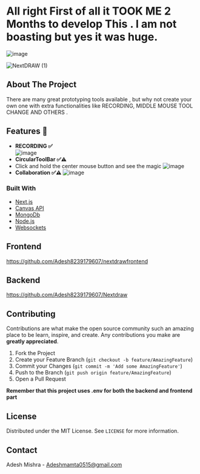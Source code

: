 # All right First of all it TOOK ME 2 Months to develop This . I am not boasting but yes it was huge.
![image](https://github.com/dhruvpatidar359/nextdraw/assets/103873587/26e56f64-662f-4f75-8008-3f8ff7223aec)

<!--
repo name: nextdraw
description: An awesome Prototyping and Drawing Tool 😎
github name:  dhruvpatidar359
logo path: ![NextDRAW](https://github.com/dhruvpatidar359/nextdraw/assets/103873587/b8298a71-70d3-4c26-bd83-071b8f19e2cb)

email: dhruvpatidar35@gmail.com
-->

![NextDRAW (1)](https://github.com/dhruvpatidar359/nextdraw/assets/103873587/8ec52e11-834a-426e-ae2a-cd86e3da77a0)

<!-- ABOUT THE PROJECT -->
## About The Project

There are many great prototyping tools available , but why not create your own one with extra functionalities like RECORDING,
MIDDLE MOUSE TOOL CHANGE AND OTHERS .

## Features 🔧
- **RECORDING ✅**  
![image](https://github.com/dhruvpatidar359/nextdraw/assets/103873587/184d6b22-9cec-4438-8364-fd336e594218)
- **CircularToolBar ✅⚠**
- Click and hold the center mouse button and see the magic
  ![image](https://github.com/dhruvpatidar359/nextdraw/assets/103873587/59133987-9fcc-41f7-be42-3093c535c181)
- **Collaboration ✅⚠**
![image](https://github.com/dhruvpatidar359/nextdraw/assets/103873587/c80f8b31-52a6-4c7b-958c-2d07eaba37ec)     



### Built With
* [Next.js]()
* [Canvas API]()
* [MongoDb]()
* [Node.js]()
* [Websockets]()



## Frontend
https://github.com/Adesh8239179607/nextdrawfrontend
## Backend 
https://github.com/Adesh8239179607/Nextdraw




<!-- CONTRIBUTING -->
## Contributing

Contributions are what make the open source community such an amazing place to be learn, inspire, and create. Any contributions you make are **greatly appreciated**.

1. Fork the Project
2. Create your Feature Branch (`git checkout -b feature/AmazingFeature`)
3. Commit your Changes (`git commit -m 'Add some AmazingFeature'`)
4. Push to the Branch (`git push origin feature/AmazingFeature`)
5. Open a Pull Request

**Remember that this project uses .env for both the backend and frontend part**


<!-- LICENSE -->
## License

Distributed under the MIT License. See `LICENSE` for more information.



<!-- CONTACT -->
## Contact

Adesh Mishra - Adeshmamta0515@gmail.com








